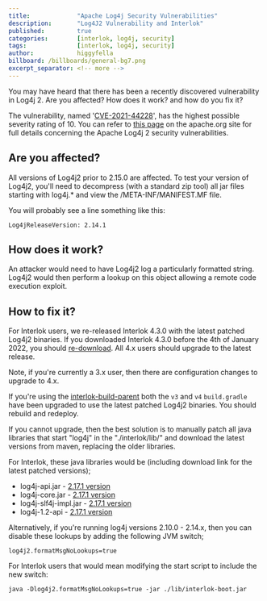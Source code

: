 ```yaml
---
title:             "Apache Log4j Security Vulnerabilities"
description:       "Log4J2 Vulnerability and Interlok"
published:         true
categories:        [interlok, log4j, security]
tags:              [interlok, log4j, security]
author:            higgyfella
billboard: /billboards/general-bg7.png
excerpt_separator: <!-- more -->
---
```


You may have heard that there has been a recently discovered vulnerability in Log4j 2. Are you affected? How does it work? and how do you fix it?

<!-- more -->

The vulnerability, named '[CVE-2021-44228](https://nvd.nist.gov/vuln/detail/CVE-2021-44228)', has the highest possible severity rating of 10. You can refer to [this page](https://logging.apache.org/log4j/2.x/security.html) on the apache.org site for full details concerning the Apache Log4j 2 security vulnerabilities.

## Are you affected?

All versions of Log4j2 prior to 2.15.0 are affected. To test your version of Log4j2, you'll need to decompress (with a standard zip tool) all jar files starting with log4j.* and view the /META-INF/MANIFEST.MF file.

You will probably see a line something like this:

`Log4jReleaseVersion: 2.14.1`

## How does it work?

An attacker would need to have Log4j2 log a particularly formatted string. Log4j2 would then perform a lookup on this object allowing a remote code execution exploit.

## How to fix it?

For Interlok users, we re-released Interlok 4.3.0 with the latest patched Log4j2 binaries. If you downloaded Interlok 4.3.0 before the 4th of January 2022, you should [re-download](https://development.adaptris.net/installers/Interlok/4.3.0/). All 4.x users should upgrade to the latest release.

Note, if you're currently a 3.x user, then there are configuration changes to upgrade to 4.x.

If you're using the [interlok-build-parent](https://github.com/adaptris/interlok-build-parent) both the `v3` and `v4`  `build.gradle` have been upgraded to use the latest patched Log4j2 binaries. You should rebuild and redeploy.

If you cannot upgrade, then the best solution is to manually patch all java libraries that start "log4j" in the "./interlok/lib/" and download the latest versions from maven, replacing the older libraries.

For Interlok, these java libraries would be (including download link for the latest patched versions);

* log4j-api.jar - [2.17.1 version](https://repo1.maven.org/maven2/org/apache/logging/log4j/log4j-api/2.17.1/log4j-api-2.17.1.jar)
* log4j-core.jar - [2.17.1 version](https://repo1.maven.org/maven2/org/apache/logging/log4j/log4j-core/2.17.1/log4j-core-2.17.1.jar)
* log4j-slf4j-impl.jar - [2.17.1 version](https://repo1.maven.org/maven2/org/apache/logging/log4j/log4j-slf4j-impl/2.17.1/log4j-slf4j-impl-2.17.1.jar)
* log4j-1.2-api - [2.17.1 version](https://repo1.maven.org/maven2/org/apache/logging/log4j/log4j-1.2-api/2.17.1/log4j-1.2-api-2.17.1.jar)

Alternatively, if you're running log4j versions 2.10.0 - 2.14.x, then you can disable these lookups by adding the following JVM switch;

`log4j2.formatMsgNoLookups=true`

For Interlok users that would mean modifying the start script to include the new switch:

`java -Dlog4j2.formatMsgNoLookups=true -jar ./lib/interlok-boot.jar`
